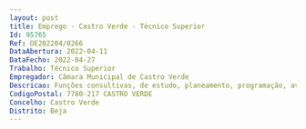 ```yaml
--- 
layout: post
title: Emprego - Castro Verde - Técnico Superior
Id: 95765
Ref: OE202204/0266
DataAbertura: 2022-04-11
DataFecho: 2022-04-27
Trabalho: Técnico Superior
Empregador: Câmara Municipal de Castro Verde
Descricao: Funções consultivas, de estudo, planeamento, programação, avaliação e aplicação de métodos e processos de natureza técnica ou científica, que fundamentam e preparam a decisão. – Analisar e dar pareceres jurídicos em todos os processos que lhe sejam submetidos  Instruir processos de contraordenação  Instruir processos disciplinares  Elaborar contratos e documentos de cariz técnico jurídico  Representar o Município nos
CodigoPostal: 7780-217 CASTRO VERDE
Concelho: Castro Verde
Distrito: Beja
--- 
```

